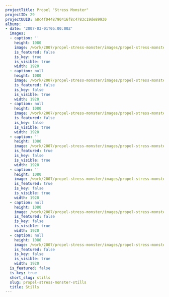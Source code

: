 ```yaml
---
projectTitle: Propel "Stress Monster"
projectID: 29
projectUUID: a8c4f0448790416f8c4783c19de89930
albums:
- date: '2007-03-01T05:00:00Z'
  images:
  - caption: ''
    height: 1080
    image: /work/2007/propel-stress-monster/images/propel-stress-monster.01.jpg
    is_featured: false
    is_key: true
    is_visible: true
    width: 1920
  - caption: null
    height: 1080
    image: /work/2007/propel-stress-monster/images/propel-stress-monster.02.jpg
    is_featured: false
    is_key: false
    is_visible: true
    width: 1920
  - caption: null
    height: 1080
    image: /work/2007/propel-stress-monster/images/propel-stress-monster.03.jpg
    is_featured: false
    is_key: false
    is_visible: true
    width: 1920
  - caption: ''
    height: 1080
    image: /work/2007/propel-stress-monster/images/propel-stress-monster.04.jpg
    is_featured: true
    is_key: false
    is_visible: true
    width: 1920
  - caption: ''
    height: 1080
    image: /work/2007/propel-stress-monster/images/propel-stress-monster.05.jpg
    is_featured: true
    is_key: false
    is_visible: true
    width: 1920
  - caption: null
    height: 1080
    image: /work/2007/propel-stress-monster/images/propel-stress-monster.06.jpg
    is_featured: false
    is_key: false
    is_visible: true
    width: 1920
  - caption: null
    height: 1080
    image: /work/2007/propel-stress-monster/images/propel-stress-monster.07.jpg
    is_featured: false
    is_key: false
    is_visible: true
    width: 1920
  is_featured: false
  is_key: true
  short_slug: stills
  slug: propel-stress-monster-stills
  title: Stills
---
```

